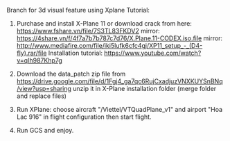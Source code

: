 Branch for 3d visual feature using Xplane
Tutorial:
1. Purchase and install X-Plane 11 or download crack from here: 
  https://www.fshare.vn/file/7S3TL83FKDV2 
  mirror: https://4share.vn/f/4f7a7b7b787c7d76/X.Plane.11-CODEX.iso.file
  mirror: http://www.mediafire.com/file/iki5lufk6cfc4gj/XP11_setup_-_(D4-fly).rar/file
  Installation tutorial: https://www.youtube.com/watch?v=qIh987Khp7g
  
2. Download the data_patch zip file from https://drive.google.com/file/d/1Fgj4_ga7qc6RujCxadjuzVNXKUYSnBNq/view?usp=sharing
   unzip it in X-Plane installation folder (merge folder and replace files)
4. Run XPlane: choose aircraft "/Viettel/VTQuadPlane_v1" and airport "Hoa Lac 916" in flight configuration then start flight.
5. Run GCS and enjoy.
